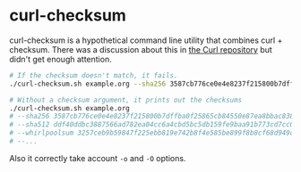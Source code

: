 # curl-checksum

curl-checksum is a hypothetical command line utility that combines curl +
checksum. There was a discussion about this in
[the Curl repository](https://github.com/curl/curl/issues/1399) but
didn't get enough attention.

```bash
# If the checksum doesn't match, it fails.
./curl-checksum.sh example.org --sha256 3587cb776ce0e4e8237f215800b7dffba0f25865cb84550e87ea8bbac838c423

# Without a checksum argument, it prints out the checksums
./curl-checksum.sh example.org
# --sha256 3587cb776ce0e4e8237f215800b7dffba0f25865cb84550e87ea8bbac838c423
# --sha512 ddf40ddbc3887566ad782ea04cc6a4cbd5bc5db159fe9baa91b773cd7cc0c30498efdfb9fe7524ec1c2ded1e8513544c5a6703e0785d0bfd6aeca4be603701ff
# --whirlpoolsum 3257ceb9b59847f225ebb819e742b8f4e585be899f8b8cf68d949c3c070a2d6c05f910e7af86c012346d1d73f7696819508bf2b88b7b1a16ec2e36dd78005574
# --...
```

Also it correctly take account `-o` and `-O` options.
